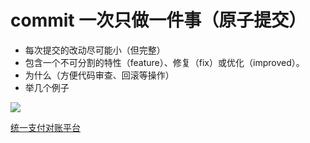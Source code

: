 # commit 一次只做一件事（原子提交）

- 每次提交的改动尽可能小（但完整）
- 包含一个不可分割的特性（feature）、修复（fix）或优化（improved）。
- 为什么（方便代码审查、回滚等操作）
- 举几个例子

<img src="/commit-2.jpg" class="mt-10"/>

<a target="_blank" href="http://gitlab.yanhuamedical.com/YmCloud/payment/-/merge_requests?scope=all&utf8=%E2%9C%93&state=merged&author_username=gongluan">统一支付对账平台</a>
